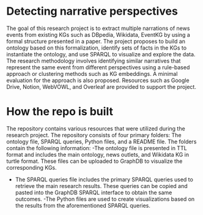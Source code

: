 # Detecting narrative perspectives
The goal of this research project is to extract multiple narrations of news events from existing KGs such as DBpedia, Wikidata, EventKG by using a formal structure presented in a paper. The project proposes to build an ontology based on this formalization, identify sets of facts in the KGs to instantiate the ontology, and use SPARQL to visualize and explore the data. The research methodology involves identifying similar narratives that represent the same event from different perspectives using a rule-based approach or clustering methods such as KG embeddings. A minimal evaluation for the approach is also proposed. Resources such as Google Drive, Notion, WebVOWL, and Overleaf are provided to support the project.

# How the repo is built
The repository contains various resources that were utilized during the research project. The repository consists of four primary folders: The ontology file, SPARQL queries, Python files, and a README file. The folders contain the following information:
-The ontology file is presented in TTL format and includes the main ontology, news outlets, and Wikidata KG in turtle format. These files can be uploaded to GraphDB to visualize the corresponding KGs.
- The SPARQL queries file includes the primary SPARQL queries used to retrieve the main research results. These queries can be copied and pasted into the GraphDB SPARQL interface to obtain the same outcomes.
-The Python files are used to create visualizations based on the results from the aforementioned SPARQL queries.

